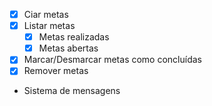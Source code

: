 - [x] Ciar metas
- [x] Listar metas
  - [x] Metas realizadas
  - [x] Metas abertas
- [x] Marcar/Desmarcar metas como concluídas
- [x] Remover metas
- Sistema de mensagens
